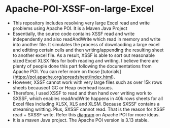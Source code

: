 # Apache-POI-XSSF-on-large-Excel
* This repository includes resolving very large Excel read and write problems using Apache POI. It is a Maven Java Project 
* Essentially, the source code contains XSSF read and write independently and also readAndWrite which read in memory and write into another file. It simulates the process of downlaoding a large excel and editting certain cells and then writing/appending the resulting sheet to another excel file. As a result, XSSF is able to sort out reasonable sized Excel XLSX files for both reading and writing. I believe there are plenty of people done this part following the documentations from Apache POI. You can refer more on those [tutorials] (https://poi.apache.org/spreadsheet/index.html).
* However, XSSF cannot work with very large files such as over 15k rows sheets becauseof GC or Heap overhead issues.
* Therefore, I used XSSF to read and then hand over writing work to SXSSF, which enables readAndWrite happens in 40k rows sheets for all Excel files including XLSX, XLS and XLSM. Because SXSSF contains a streaming writting. Plus, SXSSF cannot read. That is the reason for XSSF read + SXSSF write. Refer this [diagram](https://poi.apache.org/spreadsheet/index.html) on Apache POI for more ideas.
* It is a maven Java project. The Apache POI version is 3.13 stable.

